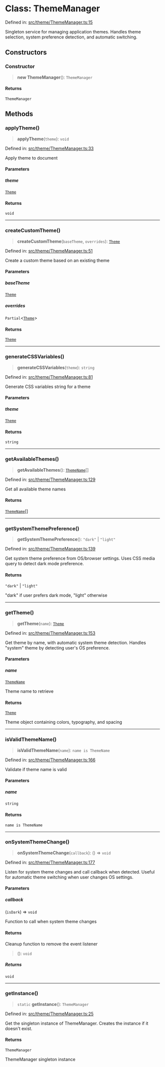 # Class: ThemeManager

Defined in: [src/theme/ThemeManager.ts:15](https://github.com/Nick2bad4u/Uptime-Watcher/blob/2a45eeb1723f8f7089001af2c92aa07d82dfe7e4/src/theme/ThemeManager.ts#L15)

Singleton service for managing application themes.
Handles theme selection, system preference detection, and automatic switching.

## Constructors

### Constructor

> **new ThemeManager**(): `ThemeManager`

#### Returns

`ThemeManager`

## Methods

### applyTheme()

> **applyTheme**(`theme`): `void`

Defined in: [src/theme/ThemeManager.ts:33](https://github.com/Nick2bad4u/Uptime-Watcher/blob/2a45eeb1723f8f7089001af2c92aa07d82dfe7e4/src/theme/ThemeManager.ts#L33)

Apply theme to document

#### Parameters

##### theme

[`Theme`](../../types/interfaces/Theme.md)

#### Returns

`void`

***

### createCustomTheme()

> **createCustomTheme**(`baseTheme`, `overrides`): [`Theme`](../../types/interfaces/Theme.md)

Defined in: [src/theme/ThemeManager.ts:51](https://github.com/Nick2bad4u/Uptime-Watcher/blob/2a45eeb1723f8f7089001af2c92aa07d82dfe7e4/src/theme/ThemeManager.ts#L51)

Create a custom theme based on an existing theme

#### Parameters

##### baseTheme

[`Theme`](../../types/interfaces/Theme.md)

##### overrides

`Partial`\<[`Theme`](../../types/interfaces/Theme.md)\>

#### Returns

[`Theme`](../../types/interfaces/Theme.md)

***

### generateCSSVariables()

> **generateCSSVariables**(`theme`): `string`

Defined in: [src/theme/ThemeManager.ts:81](https://github.com/Nick2bad4u/Uptime-Watcher/blob/2a45eeb1723f8f7089001af2c92aa07d82dfe7e4/src/theme/ThemeManager.ts#L81)

Generate CSS variables string for a theme

#### Parameters

##### theme

[`Theme`](../../types/interfaces/Theme.md)

#### Returns

`string`

***

### getAvailableThemes()

> **getAvailableThemes**(): [`ThemeName`](../../types/type-aliases/ThemeName.md)[]

Defined in: [src/theme/ThemeManager.ts:129](https://github.com/Nick2bad4u/Uptime-Watcher/blob/2a45eeb1723f8f7089001af2c92aa07d82dfe7e4/src/theme/ThemeManager.ts#L129)

Get all available theme names

#### Returns

[`ThemeName`](../../types/type-aliases/ThemeName.md)[]

***

### getSystemThemePreference()

> **getSystemThemePreference**(): `"dark"` \| `"light"`

Defined in: [src/theme/ThemeManager.ts:139](https://github.com/Nick2bad4u/Uptime-Watcher/blob/2a45eeb1723f8f7089001af2c92aa07d82dfe7e4/src/theme/ThemeManager.ts#L139)

Get system theme preference from OS/browser settings.
Uses CSS media query to detect dark mode preference.

#### Returns

`"dark"` \| `"light"`

"dark" if user prefers dark mode, "light" otherwise

***

### getTheme()

> **getTheme**(`name`): [`Theme`](../../types/interfaces/Theme.md)

Defined in: [src/theme/ThemeManager.ts:153](https://github.com/Nick2bad4u/Uptime-Watcher/blob/2a45eeb1723f8f7089001af2c92aa07d82dfe7e4/src/theme/ThemeManager.ts#L153)

Get theme by name, with automatic system theme detection.
Handles "system" theme by detecting user's OS preference.

#### Parameters

##### name

[`ThemeName`](../../types/type-aliases/ThemeName.md)

Theme name to retrieve

#### Returns

[`Theme`](../../types/interfaces/Theme.md)

Theme object containing colors, typography, and spacing

***

### isValidThemeName()

> **isValidThemeName**(`name`): `name is ThemeName`

Defined in: [src/theme/ThemeManager.ts:166](https://github.com/Nick2bad4u/Uptime-Watcher/blob/2a45eeb1723f8f7089001af2c92aa07d82dfe7e4/src/theme/ThemeManager.ts#L166)

Validate if theme name is valid

#### Parameters

##### name

`string`

#### Returns

`name is ThemeName`

***

### onSystemThemeChange()

> **onSystemThemeChange**(`callback`): () => `void`

Defined in: [src/theme/ThemeManager.ts:177](https://github.com/Nick2bad4u/Uptime-Watcher/blob/2a45eeb1723f8f7089001af2c92aa07d82dfe7e4/src/theme/ThemeManager.ts#L177)

Listen for system theme changes and call callback when detected.
Useful for automatic theme switching when user changes OS settings.

#### Parameters

##### callback

(`isDark`) => `void`

Function to call when system theme changes

#### Returns

Cleanup function to remove the event listener

> (): `void`

##### Returns

`void`

***

### getInstance()

> `static` **getInstance**(): `ThemeManager`

Defined in: [src/theme/ThemeManager.ts:25](https://github.com/Nick2bad4u/Uptime-Watcher/blob/2a45eeb1723f8f7089001af2c92aa07d82dfe7e4/src/theme/ThemeManager.ts#L25)

Get the singleton instance of ThemeManager.
Creates the instance if it doesn't exist.

#### Returns

`ThemeManager`

ThemeManager singleton instance

